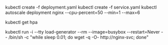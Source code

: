 kubectl create -f deployment.yaml
kubectl create -f service.yaml
kubectl autoscale deployment nginx --cpu-percent=50 --min=1 --max=6


kubectl get hpa

kubectl run -i --tty load-generator --rm --image=busybox --restart=Never -- /bin/sh -c "while sleep 0.01; do wget -q -O- http://nginx-svc; done"
